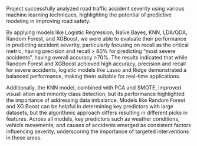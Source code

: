Project successfully analyzed road traffic accident severity using various 
machine learning techniques, highlighting the potential of predictive modeling in improving 
road safety.

By applying models like Logistic Regression, Naïve Bayes, KNN, LDA/QDA, 
Random Forest, and XGBoost, we were able to evaluate their performance in predicting 
accident severity, particularly focusing on recall as the critical metric, having precision 
and recall > 80% for predicting “most severe accidents”, having overall accuracy >70%.
The results indicated that while Random Forest and XGBoost achieved high accuracy, 
precision and recall for severe accidents, logistic models like Lasso and Ridge
demonstrated a balanced performance, making them suitable for real-time applications. 

Additionally, the KNN model, combined with PCA and SMOTE, improved visuali ation and 
minority class detection, but its performance highlighted the importance of addressing 
data imbalance. Models like Random Forest and XG Boost can be helpful in determining key 
predictors with large datasets, but the algorithmic approach differs resulting in different 
picks in features. Across all models, key predictors such as weather conditions, vehicle 
movements, and causes of accidents emerged as consistent factors influencing severity, 
underscoring the importance of targeted interventions in these areas.
